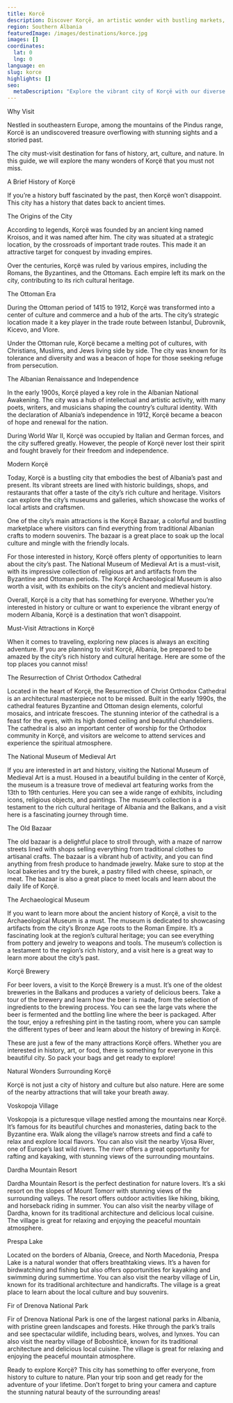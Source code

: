 ```yaml
---
title: Korcë
description: Discover Korçë, an artistic wonder with bustling markets, centuries-old traditions, stunning sights like its cathedral and museums, and natural beauty in the surrounding mountains.
region: Southern Albania
featuredImage: /images/destinations/korce.jpg
images: []
coordinates:
  lat: 0
  lng: 0
language: en
slug: korce
highlights: []
seo:
  metaDescription: "Explore the vibrant city of Korçë with our diverse category listings. Find attractions, services, and more in Korçë."
---
```


Why Visit

Nestled in southeastern Europe, among the mountains of the Pindus range, Korcë is an undiscovered treasure overflowing with stunning sights and a storied past.

The city must-visit destination for fans of history, art, culture, and nature. In this guide, we will explore the many wonders of Korçë that you must not miss.

A Brief History of Korçë

If you’re a history buff fascinated by the past, then Korçë won’t disappoint. This city has a history that dates back to ancient times.

The Origins of the City

According to legends, Korçë was founded by an ancient king named Kroisos, and it was named after him. The city was situated at a strategic location, by the crossroads of important trade routes. This made it an attractive target for conquest by invading empires.

Over the centuries, Korçë was ruled by various empires, including the Romans, the Byzantines, and the Ottomans. Each empire left its mark on the city, contributing to its rich cultural heritage.

The Ottoman Era

During the Ottoman period of 1415 to 1912, Korçë was transformed into a center of culture and commerce and a hub of the arts. The city’s strategic location made it a key player in the trade route between Istanbul, Dubrovnik, Kicevo, and Vlore.

Under the Ottoman rule, Korçë became a melting pot of cultures, with Christians, Muslims, and Jews living side by side. The city was known for its tolerance and diversity and was a beacon of hope for those seeking refuge from persecution.

The Albanian Renaissance and Independence

In the early 1900s, Korçë played a key role in the Albanian National Awakening. The city was a hub of intellectual and artistic activity, with many poets, writers, and musicians shaping the country’s cultural identity. With the declaration of Albania’s independence in 1912, Korçë became a beacon of hope and renewal for the nation.

During World War II, Korçë was occupied by Italian and German forces, and the city suffered greatly. However, the people of Korçë never lost their spirit and fought bravely for their freedom and independence.

Modern Korçë

Today, Korçë is a bustling city that embodies the best of Albania’s past and present. Its vibrant streets are lined with historic buildings, shops, and restaurants that offer a taste of the city’s rich culture and heritage. Visitors can explore the city’s museums and galleries, which showcase the works of local artists and craftsmen.

One of the city’s main attractions is the Korçë Bazaar, a colorful and bustling marketplace where visitors can find everything from traditional Albanian crafts to modern souvenirs. The bazaar is a great place to soak up the local culture and mingle with the friendly locals.

For those interested in history, Korçë offers plenty of opportunities to learn about the city’s past. The National Museum of Medieval Art is a must-visit, with its impressive collection of religious art and artifacts from the Byzantine and Ottoman periods. The Korçë Archaeological Museum is also worth a visit, with its exhibits on the city’s ancient and medieval history.

Overall, Korçë is a city that has something for everyone. Whether you’re interested in history or culture or want to experience the vibrant energy of modern Albania, Korçë is a destination that won’t disappoint.

Must-Visit Attractions in Korçë

When it comes to traveling, exploring new places is always an exciting adventure. If you are planning to visit Korçë, Albania, be prepared to be amazed by the city’s rich history and cultural heritage. Here are some of the top places you cannot miss!

The Resurrection of Christ Orthodox Cathedral

Located in the heart of Korçë, the Resurrection of Christ Orthodox Cathedral is an architectural masterpiece not to be missed. Built in the early 1990s, the cathedral features Byzantine and Ottoman design elements, colorful mosaics, and intricate frescoes. The stunning interior of the cathedral is a feast for the eyes, with its high domed ceiling and beautiful chandeliers. The cathedral is also an important center of worship for the Orthodox community in Korçë, and visitors are welcome to attend services and experience the spiritual atmosphere.

The National Museum of Medieval Art

If you are interested in art and history, visiting the National Museum of Medieval Art is a must. Housed in a beautiful building in the center of Korçë, the museum is a treasure trove of medieval art featuring works from the 13th to 19th centuries. Here you can see a wide range of exhibits, including icons, religious objects, and paintings. The museum’s collection is a testament to the rich cultural heritage of Albania and the Balkans, and a visit here is a fascinating journey through time.

The Old Bazaar

The old bazaar is a delightful place to stroll through, with a maze of narrow streets lined with shops selling everything from traditional clothes to artisanal crafts. The bazaar is a vibrant hub of activity, and you can find anything from fresh produce to handmade jewelry. Make sure to stop at the local bakeries and try the burek, a pastry filled with cheese, spinach, or meat. The bazaar is also a great place to meet locals and learn about the daily life of Korçë.

The Archaeological Museum

If you want to learn more about the ancient history of Korçë, a visit to the Archaeological Museum is a must. The museum is dedicated to showcasing artifacts from the city’s Bronze Age roots to the Roman Empire. It’s a fascinating look at the region’s cultural heritage; you can see everything from pottery and jewelry to weapons and tools. The museum’s collection is a testament to the region’s rich history, and a visit here is a great way to learn more about the city’s past.

Korçë Brewery

For beer lovers, a visit to the Korçë Brewery is a must. It’s one of the oldest breweries in the Balkans and produces a variety of delicious beers. Take a tour of the brewery and learn how the beer is made, from the selection of ingredients to the brewing process. You can see the large vats where the beer is fermented and the bottling line where the beer is packaged. After the tour, enjoy a refreshing pint in the tasting room, where you can sample the different types of beer and learn about the history of brewing in Korçë.

These are just a few of the many attractions Korçë offers. Whether you are interested in history, art, or food, there is something for everyone in this beautiful city. So pack your bags and get ready to explore!

Natural Wonders Surrounding Korçë

Korçë is not just a city of history and culture but also nature. Here are some of the nearby attractions that will take your breath away.

Voskopoja Village

Voskopoja is a picturesque village nestled among the mountains near Korçë. It’s famous for its beautiful churches and monasteries, dating back to the Byzantine era. Walk along the village’s narrow streets and find a café to relax and explore local flavors. You can also visit the nearby Vjosa River, one of Europe’s last wild rivers. The river offers a great opportunity for rafting and kayaking, with stunning views of the surrounding mountains.

Dardha Mountain Resort

Dardha Mountain Resort is the perfect destination for nature lovers. It’s a ski resort on the slopes of Mount Tomorr with stunning views of the surrounding valleys. The resort offers outdoor activities like hiking, biking, and horseback riding in summer. You can also visit the nearby village of Dardha, known for its traditional architecture and delicious local cuisine. The village is great for relaxing and enjoying the peaceful mountain atmosphere.

Prespa Lake

Located on the borders of Albania, Greece, and North Macedonia, Prespa Lake is a natural wonder that offers breathtaking views. It’s a haven for birdwatching and fishing but also offers opportunities for kayaking and swimming during summertime. You can also visit the nearby village of Lin, known for its traditional architecture and handicrafts. The village is a great place to learn about the local culture and buy souvenirs.

Fir of Drenova National Park

Fir of Drenova National Park is one of the largest national parks in Albania, with pristine green landscapes and forests. Hike through the park’s trails and see spectacular wildlife, including bears, wolves, and lynxes. You can also visit the nearby village of Boboshticë, known for its traditional architecture and delicious local cuisine. The village is great for relaxing and enjoying the peaceful mountain atmosphere.

Ready to explore Korçë? This city has something to offer everyone, from history to culture to nature. Plan your trip soon and get ready for the adventure of your lifetime. Don’t forget to bring your camera and capture the stunning natural beauty of the surrounding areas!

